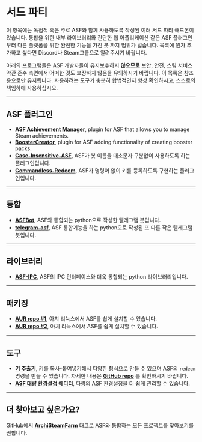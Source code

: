 # 서드 파티

이 항목에는 독점적 혹은 주로 ASF와 함께 사용하도록 작성된 여러 서드 파티 애드온이 있습니다. 통합을 위한 내부 라이브러리와 간단한 웹 어플리케이션 같은 ASF 플러그인부터 다른 플랫폼을 위한 완전한 기능을 가진 봇 까지 범위가 넓습니다. 목록에 뭔가 추가하고 싶다면 Discord나 Steam그룹으로 알려주시기 바랍니다.

아래의 프로그램들은 ASF 개발자들이 유지보수하지 **않으므로** 보안, 안전, 스팀 서비스약관 준수 측면에서 어떠한 것도 보장하지 않음을 유의하시기 바랍니다. 이 목록은 참조용으로만 유지됩니다. 사용하려는 도구가 충분히 합법적인지 항상 확인하시고, 스스로의 책임하에 사용하십시오.

* * *

## ASF 플러그인

- **[ASF Achievement Manager](https://github.com/Ryzhehvost/ASF-Achievement-Manager)**, plugin for ASF that allows you to manage Steam achievements.
- **[BoosterCreator](https://github.com/Ryzhehvost/BoosterCreator)**, plugin for ASF adding functionality of creating booster packs.
- **[Case-Insensitive-ASF](https://github.com/Ryzhehvost/Case-Insensitive-ASF)**, ASF가 봇 이름을 대소문자 구분없이 사용하도록 하는 플러그인입니다.
- **[Commandless-Redeem](https://github.com/Ryzhehvost/Commandless-Redeem)**, ASF가 명령어 없이 키를 등록하도록 구현하는 플러그인입니다.

* * *

## 통합

- **[ASFBot](https://github.com/dmcallejo/ASFBot)**, ASF와 통합되는 python으로 작성한 텔레그램 봇입니다.
- **[telegram-asf](https://github.com/deluxghost/telegram-asf)**, ASF 통합기능을 하는 python으로 작성된 또 다른 작은 텔레그램 봇입니다.

* * *

## 라이브러리

- **[ASF-IPC](https://github.com/deluxghost/ASF_IPC)**, ASF의 IPC 인터페이스와 더욱 통합되는 python 라이브러리입니다.

* * *

## 패키징

- **[AUR repo #1](https://aur.archlinux.org/packages/asf)**, 아치 리눅스에서 ASF를 쉽게 설치할 수 있습니다.
- **[AUR repo #2](https://aur.archlinux.org/packages/archisteamfarm-bin)**, 아치 리눅스에서 ASF를 쉽게 설치할 수 있습니다.

* * *

## 도구

- **[키 추출기](https://ske.pixv.io)**, 키를 복사-붙여넣기해서 다양한 형식으로 만들 수 있으며 ASF의 `redeem` 명령을 만들 수 있습니다. 자세한 내용은 **[GitHub repo](https://github.com/PixvIO/SKE)** 를 확인하시기 바랍니다.
- **[ASF 대량 환경설정 에디터](https://github.com/genesix-eu/ASF_MCE)**, 다량의 ASF 환경설정을 더 쉽게 관리할 수 있습니다.

* * *

## 더 찾아보고 싶은가요?

GitHub에서 **[ArchiSteamFarm](https://github.com/topics/archisteamfarm)** 태그로 ASF와 통합하는 모든 프로젝트를 찾아보기를 권합니다.